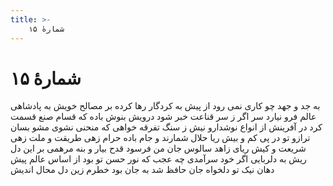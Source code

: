 ```yaml
---
title: >-
    شمارهٔ ۱۵
---
```

# شمارهٔ ۱۵

به جد و جهد چو کاری نمی رود از پیش
به کردگار رها کرده بر مصالح خویش
به پادشاهی عالم فرو نیارد سر
اگر ز سر قناعت خبر شود درویش
بنوش باده که قسام صنع قسمت کرد
در آفرینش از انواع نوشدارو نیش
ز سنگ تفرقه خواهی که منحنی نشوی
مشو بسان ترازو تو در پی کم و بیش
ریا حلال شمارند و جام باده حرام
زهی طریقت و ملت زهی شریعت و کیش
ریای زاهد سالوس جان من فرسود
قدح بیار و بنه مرهمی بر این دل ریش
به دلربایی اگر خود سرآمدی چه عجب
که نور حسن تو بود از اساس عالم پیش
دهان نیک تو دلخواه جان حافظ شد
به جان بود خطرم زین دل محال اندیش
